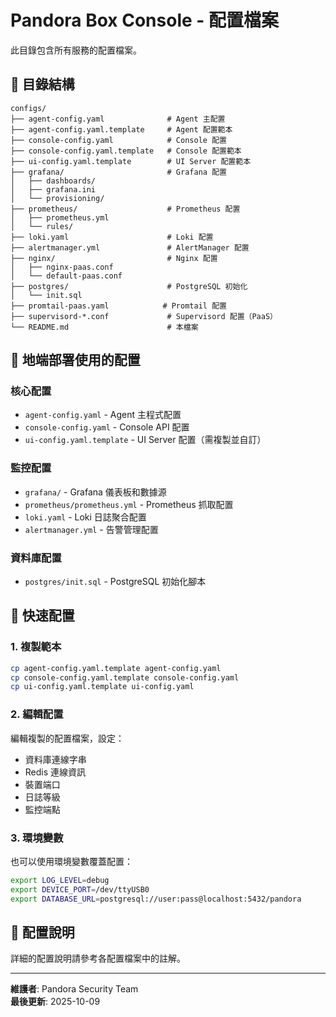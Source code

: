 # Pandora Box Console - 配置檔案

此目錄包含所有服務的配置檔案。

## 📁 目錄結構

```
configs/
├── agent-config.yaml              # Agent 主配置
├── agent-config.yaml.template     # Agent 配置範本
├── console-config.yaml            # Console 配置
├── console-config.yaml.template   # Console 配置範本
├── ui-config.yaml.template        # UI Server 配置範本
├── grafana/                       # Grafana 配置
│   ├── dashboards/
│   ├── grafana.ini
│   └── provisioning/
├── prometheus/                    # Prometheus 配置
│   ├── prometheus.yml
│   └── rules/
├── loki.yaml                      # Loki 配置
├── alertmanager.yml               # AlertManager 配置
├── nginx/                         # Nginx 配置
│   ├── nginx-paas.conf
│   └── default-paas.conf
├── postgres/                      # PostgreSQL 初始化
│   └── init.sql
├── promtail-paas.yaml            # Promtail 配置
├── supervisord-*.conf             # Supervisord 配置（PaaS）
└── README.md                      # 本檔案
```

## 🎯 地端部署使用的配置

### 核心配置

- `agent-config.yaml` - Agent 主程式配置
- `console-config.yaml` - Console API 配置
- `ui-config.yaml.template` - UI Server 配置（需複製並自訂）

### 監控配置

- `grafana/` - Grafana 儀表板和數據源
- `prometheus/prometheus.yml` - Prometheus 抓取配置
- `loki.yaml` - Loki 日誌聚合配置
- `alertmanager.yml` - 告警管理配置

### 資料庫配置

- `postgres/init.sql` - PostgreSQL 初始化腳本

## 🚀 快速配置

### 1. 複製範本

```bash
cp agent-config.yaml.template agent-config.yaml
cp console-config.yaml.template console-config.yaml
cp ui-config.yaml.template ui-config.yaml
```

### 2. 編輯配置

編輯複製的配置檔案，設定：
- 資料庫連線字串
- Redis 連線資訊
- 裝置端口
- 日誌等級
- 監控端點

### 3. 環境變數

也可以使用環境變數覆蓋配置：

```bash
export LOG_LEVEL=debug
export DEVICE_PORT=/dev/ttyUSB0
export DATABASE_URL=postgresql://user:pass@localhost:5432/pandora
```

## 📝 配置說明

詳細的配置說明請參考各配置檔案中的註解。

---

**維護者**: Pandora Security Team  
**最後更新**: 2025-10-09

